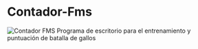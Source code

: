 # Contador-Fms
![Contador FMS](https://user-images.githubusercontent.com/103982003/211405765-4490a993-c7fd-4802-870c-19ecbfabb656.png)
Programa de escritorio para el entrenamiento y puntuación de batalla de gallos
